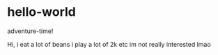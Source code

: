 # hello-world
adventure-time!

Hi, i eat a lot of beans
i play a lot of 2k
etc 
im not really interested
lmao
